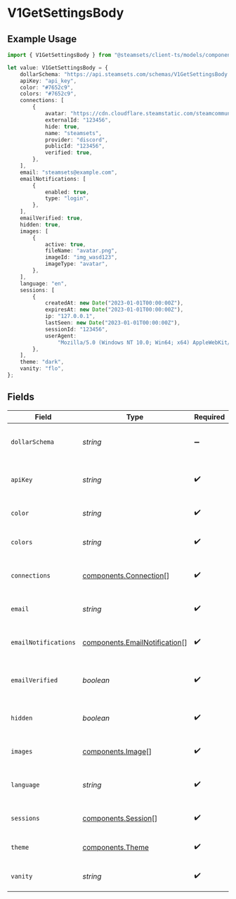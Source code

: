 # V1GetSettingsBody

## Example Usage

```typescript
import { V1GetSettingsBody } from "@steamsets/client-ts/models/components";

let value: V1GetSettingsBody = {
    dollarSchema: "https://api.steamsets.com/schemas/V1GetSettingsBody.json",
    apiKey: "api_key",
    color: "#7652c9",
    colors: "#7652c9",
    connections: [
        {
            avatar: "https://cdn.cloudflare.steamstatic.com/steamcommunity/public/images/avatars/f1/f1a1d2c3d0c9d1e1f2f3f4f5f6f7f8f9.jpg",
            externalId: "123456",
            hide: true,
            name: "steamsets",
            provider: "discord",
            publicId: "123456",
            verified: true,
        },
    ],
    email: "steamsets@example.com",
    emailNotifications: [
        {
            enabled: true,
            type: "login",
        },
    ],
    emailVerified: true,
    hidden: true,
    images: [
        {
            active: true,
            fileName: "avatar.png",
            imageId: "img_wasd123",
            imageType: "avatar",
        },
    ],
    language: "en",
    sessions: [
        {
            createdAt: new Date("2023-01-01T00:00:00Z"),
            expiresAt: new Date("2023-01-01T00:00:00Z"),
            ip: "127.0.0.1",
            lastSeen: new Date("2023-01-01T00:00:00Z"),
            sessionId: "123456",
            userAgent:
                "Mozilla/5.0 (Windows NT 10.0; Win64; x64) AppleWebKit/537.36 (KHTML, like Gecko) Chrome/91.0.4472.124 Safari/537.36",
        },
    ],
    theme: "dark",
    vanity: "flo",
};
```

## Fields

| Field                                                                          | Type                                                                           | Required                                                                       | Description                                                                    | Example                                                                        |
| ------------------------------------------------------------------------------ | ------------------------------------------------------------------------------ | ------------------------------------------------------------------------------ | ------------------------------------------------------------------------------ | ------------------------------------------------------------------------------ |
| `dollarSchema`                                                                 | *string*                                                                       | :heavy_minus_sign:                                                             | A URL to the JSON Schema for this object.                                      | https://api.steamsets.com/schemas/V1GetSettingsBody.json                       |
| `apiKey`                                                                       | *string*                                                                       | :heavy_check_mark:                                                             | The Generated API Key for this account                                         | api_key                                                                        |
| `color`                                                                        | *string*                                                                       | :heavy_check_mark:                                                             | The color the account is using                                                 | #7652c9                                                                        |
| `colors`                                                                       | *string*                                                                       | :heavy_check_mark:                                                             | The colors the account is using                                                | #7652c9                                                                        |
| `connections`                                                                  | [components.Connection](../../models/components/connection.md)[]               | :heavy_check_mark:                                                             | The connections the account has                                                |                                                                                |
| `email`                                                                        | *string*                                                                       | :heavy_check_mark:                                                             | The email the account is using                                                 | steamsets@example.com                                                          |
| `emailNotifications`                                                           | [components.EmailNotification](../../models/components/emailnotification.md)[] | :heavy_check_mark:                                                             | The email notifications the account has                                        |                                                                                |
| `emailVerified`                                                                | *boolean*                                                                      | :heavy_check_mark:                                                             | Whether the account has verified their email                                   | true                                                                           |
| `hidden`                                                                       | *boolean*                                                                      | :heavy_check_mark:                                                             | Whether the account is hidden in the leaderboards                              | true                                                                           |
| `images`                                                                       | [components.Image](../../models/components/image.md)[]                         | :heavy_check_mark:                                                             | The images the account has                                                     |                                                                                |
| `language`                                                                     | *string*                                                                       | :heavy_check_mark:                                                             | The language the account is using                                              | en                                                                             |
| `sessions`                                                                     | [components.Session](../../models/components/session.md)[]                     | :heavy_check_mark:                                                             | The sessions the account has                                                   |                                                                                |
| `theme`                                                                        | [components.Theme](../../models/components/theme.md)                           | :heavy_check_mark:                                                             | The theme the account is using                                                 | dark                                                                           |
| `vanity`                                                                       | *string*                                                                       | :heavy_check_mark:                                                             | The vanity the account is using                                                | flo                                                                            |